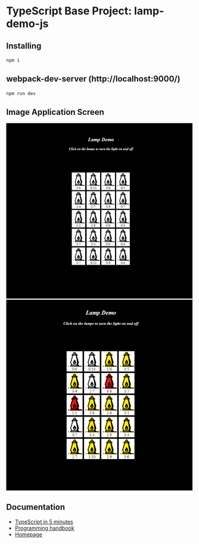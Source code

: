 # TypeScript Base Project: lamp-demo-js

## Installing

```bash
npm i
```

## webpack-dev-server (http://localhost:9000/)

```bash
npm run dev 
```

## Image Application Screen
<img src="https://github.com/lucaMari94/lamp-demo-js/blob/master/src/img/screen1.PNG" width="500">
<img src="https://github.com/lucaMari94/lamp-demo-js/blob/master/src/img/screen2.PNG" width="500">

## Documentation

*  [TypeScript in 5 minutes](https://www.typescriptlang.org/docs/handbook/typescript-in-5-minutes.html)
*  [Programming handbook](https://www.typescriptlang.org/docs/handbook/intro.html)
*  [Homepage](https://www.typescriptlang.org/)